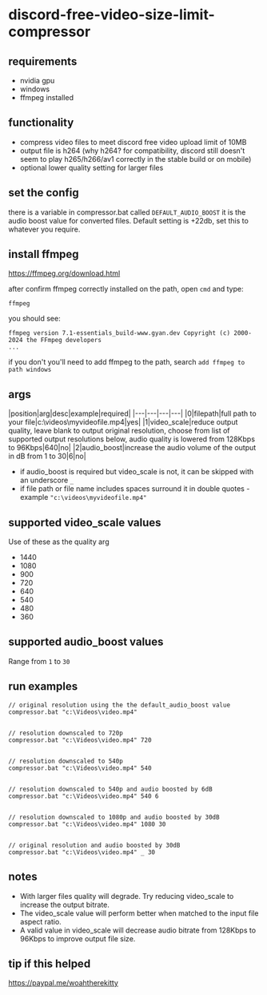# discord-free-video-size-limit-compressor

## requirements
- nvidia gpu
- windows
- ffmpeg installed

## functionality
- compress video files to meet discord free video upload limit of 10MB
- output file is h264 (why h264? for compatibility, discord still doesn't seem to play h265/h266/av1 correctly in the stable build or on mobile)
- optional lower quality setting for larger files

## set the config
there is a variable in compressor.bat called `DEFAULT_AUDIO_BOOST` it is the audio boost value for converted files. Default setting is +22db, set this to whatever you require.

## install ffmpeg  
https://ffmpeg.org/download.html

after confirm ffmpeg correctly installed on the path, open `cmd` and type:
```batch
ffmpeg
```
you should see:
```batch 
ffmpeg version 7.1-essentials_build-www.gyan.dev Copyright (c) 2000-2024 the FFmpeg developers
...
```
if you don't you'll need to add ffmpeg to the path, search `add ffmpeg to path windows`

## args 
|position|arg|desc|example|required|
|---|---|---|---|
|0|filepath|full path to your file|c:\videos\myvideofile.mp4|yes|
|1|video_scale|reduce output quality, leave blank to output original resolution, choose from list of supported output resolutions below, audio quality is lowered from 128Kbps to 96Kbps|640|no|
|2|audio_boost|increase the audio volume of the output in dB from 1 to 30|6|no|

- if audio_boost is required but video_scale is not, it can be skipped with an underscore `_` 
- if file path or file name includes spaces surround it in double quotes - example `"c:\videos\myvideofile.mp4"`

## supported video_scale values 
Use of these as the quality arg
- 1440
- 1080
- 900
- 720
- 640
- 540
- 480
- 360

## supported audio_boost values 
Range from `1` to `30`

## run examples
```batch
// original resolution using the the default_audio_boost value 
compressor.bat "c:\Videos\video.mp4" 


// resolution downscaled to 720p
compressor.bat "c:\Videos\video.mp4" 720


// resolution downscaled to 540p
compressor.bat "c:\Videos\video.mp4" 540


// resolution downscaled to 540p and audio boosted by 6dB
compressor.bat "c:\Videos\video.mp4" 540 6


// resolution downscaled to 1080p and audio boosted by 30dB
compressor.bat "c:\Videos\video.mp4" 1080 30


// original resolution and audio boosted by 30dB
compressor.bat "c:\Videos\video.mp4" _ 30
```

## notes
- With larger files quality will degrade. Try reducing video_scale to increase the output bitrate.
- The video_scale value will perform better when matched to the input file aspect ratio.
- A valid value in video_scale will decrease audio bitrate from 128Kbps to 96Kbps to improve output file size. 

## tip if this helped
https://paypal.me/woahtherekitty